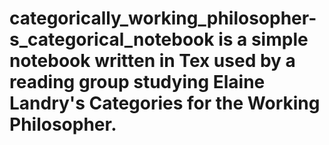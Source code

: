 # categorically_working_philosopher-s_categorical_notebook is a simple notebook written in Tex used by a reading group studying Elaine Landry's Categories for the Working Philosopher.
